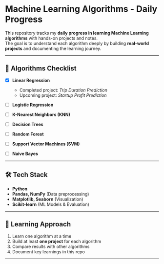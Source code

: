 # Machine Learning Algorithms - Daily Progress

This repository tracks my **daily progress in learning Machine Learning algorithms** with hands-on projects and notes.  
The goal is to understand each algorithm deeply by building **real-world projects** and documenting the learning journey.  

---

## 📌 Algorithms Checklist

- [x] **Linear Regression** 
  -  Completed project: *Trip Duration Prediction*  
  -  Upcoming project: *Startup Profit Prediction*  

- [ ] **Logistic Regression** 
- [ ] **K-Nearest Neighbors (KNN)** 
- [ ] **Decision Trees**   
- [ ] **Random Forest** 
- [ ] **Support Vector Machines (SVM)** 
- [ ] **Naive Bayes** 

---

## 🛠️ Tech Stack
- **Python**  
- **Pandas, NumPy** (Data preprocessing)  
- **Matplotlib, Seaborn** (Visualization)  
- **Scikit-learn** (ML Models & Evaluation)  

---

## 🎯 Learning Approach
1. Learn one algorithm at a time  
2. Build at least **one project** for each algorithm  
3. Compare results with other algorithms  
4. Document key learnings in this repo  

---




